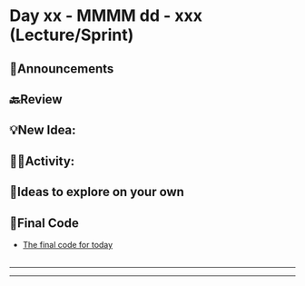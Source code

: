 # Day xx - MMMM dd - xxx (Lecture/Sprint)

## 📢Announcements

## 🔙Review

## 💡New Idea: 

## 👩‍💻Activity:


## 🧭Ideas to explore on your own


## 🏁Final Code
 - [The final code for today](https://github.com/cs)
<br/><br/>
---
---
